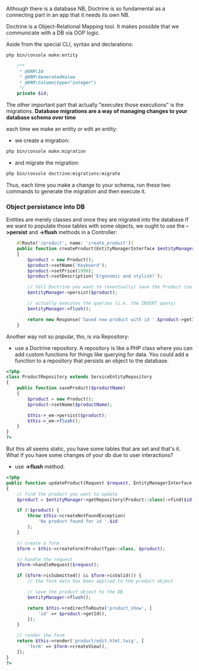Although there is a database NB, Doctrine is so fundamental as a connecting part in an app that it needs its own NB.

Doctrine is a Object-Relational Mapping tool. It makes possible that we communicate with a DB via OOP logic.

Aside from the special CLI, syntax and declarations:

```sh
php bin/console make:entity
```

```php
    /**
     * @ORM\Id
     * @ORM\GeneratedValue
     * @ORM\Column(type="integer")
     */
    private $id;
```

The other important part that actually "executes those executions" is the migrations. **Database migrations are a way of managing changes to your database schema over time**

each time we make an entity or edit an entity:

- we create a migration:
```sh
php bin/console make:migration
```

- and migrate the migration:
```sh
php bin/console doctrine:migrations:migrate
```

Thus, each time you make a change to your schema, run these two commands to generate the migration and then execute it. 

### Object persistance into DB

Entities are merely classes and once they are migrated into the database
If we want to populate those tables with some objects, we ought to use the **->persist** and **->flush** methods in a Controller:


```php
    #[Route('/product', name: 'create_product')]
    public function createProduct(EntityManagerInterface $entityManager): Response
    {
        $product = new Product();
        $product->setName('Keyboard');
        $product->setPrice(1999);
        $product->setDescription('Ergonomic and stylish!');

        // tell Doctrine you want to (eventually) save the Product (no queries yet)
        $entityManager->persist($product);

        // actually executes the queries (i.e. the INSERT query)
        $entityManager->flush();

        return new Response('Saved new product with id '.$product->getId());
    }
```

Another way not so popular, tho, is via Repository:
- use a Doctrine repository. A repository is like a PHP class where you can add custom functions for things like querying for data. You could add a function to a repository that persists an object to the database.

```php
<?php
class ProductRepository extends ServiceEntityRepository
{
    public function saveProduct($productName)
    {
        $product = new Product();
        $product->setName($productName);

        $this->_em->persist($product);
        $this->_em->flush();
    }
}
?>
```

But this all seems static, you have some tables that are set and that's it. What if you have some changes of your db due to user interactions?
- use **->flush** method:

```php
<?php
public function updateProduct(Request $request, EntityManagerInterface $entityManager, $id)
{
    // find the product you want to update
    $product = $entityManager->getRepository(Product::class)->find($id);

    if (!$product) {
        throw $this->createNotFoundException(
            'No product found for id '.$id
        );
    }

    // create a form
    $form = $this->createForm(ProductType::class, $product);

    // handle the request
    $form->handleRequest($request);

    if ($form->isSubmitted() && $form->isValid()) {
        // the form data has been applied to the product object

        // save the product object to the DB
        $entityManager->flush();

        return $this->redirectToRoute('product_show', [
            'id' => $product->getId(),
        ]);
    }

    // render the form
    return $this->render('product/edit.html.twig', [
        'form' => $form->createView(),
    ]);
}
?>
```
